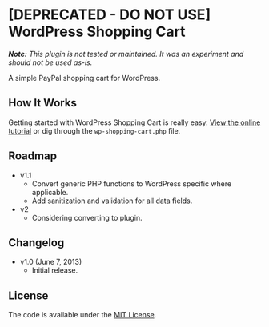 # [DEPRECATED - DO NOT USE] WordPress Shopping Cart
***Note:*** *This plugin is not tested or maintained. It was an experiment and should not be used as-is.*

A simple PayPal shopping cart for WordPress.

## How It Works
Getting started with WordPress Shopping Cart is really easy. [View the online tutorial](http://cferdinandi.github.io/wp-shopping-cart/) or dig through the `wp-shopping-cart.php` file.

## Roadmap
* v1.1
  * Convert generic PHP functions to WordPress specific where applicable.
  * Add sanitization and validation for all data fields.
* v2
  * Considering converting to plugin.

## Changelog
* v1.0 (June 7, 2013)
  * Initial release.

## License

The code is available under the [MIT License](LICENSE.md).
